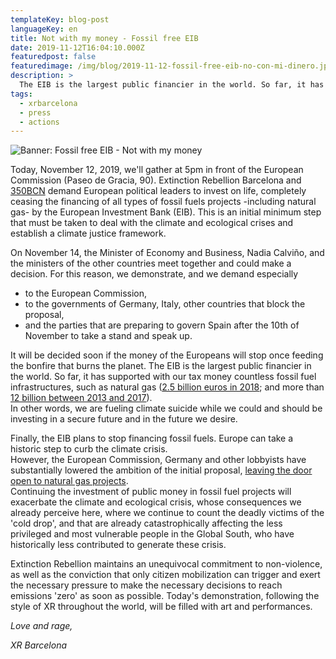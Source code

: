 ```yaml
---
templateKey: blog-post
languageKey: en
title: Not with my money - Fossil free EIB
date: 2019-11-12T16:04:10.000Z
featuredpost: false
featuredimage: /img/blog/2019-11-12-fossil-free-eib-no-con-mi-dinero.jpg
description: >
  The EIB is the largest public financier in the world. So far, it has supported with our tax money fossil fuel infrastructures. Today we'll gather at 5pm in front of the European Commission demanding to stop the financing of all types of fossil fuels  projects including natural gas.
tags:
  - xrbarcelona
  - press
  - actions
---
```


![Banner: Fossil free EIB - Not with my money](/img/blog/2019-11-12-fossil-free-eib-no-con-mi-dinero.jpg) 

Today, November 12, 2019, we'll gather at 5pm in front of the European Commission (Paseo de Gracia, 90). Extinction Rebellion Barcelona and [350BCN](https://world.350.org/350bcn/) demand European political leaders to invest on life, completely ceasing the financing of all types of fossil fuels projects -including natural gas- by the European Investment Bank (EIB).
This is an initial minimum step that must be taken to deal with the climate and ecological crises and establish a climate justice framework.

On November 14, the Minister of Economy and Business, Nadia Calviño, and the ministers of the other countries meet together and could make a decision.
For this reason, we demonstrate, and we demand especially
- to the European Commission,
- to the governments of Germany, Italy, other countries that block the
proposal,
- and the parties that are preparing to govern Spain after the 10th of
November to take a stand and speak up.


It will be decided soon if the money of the Europeans will stop once feeding the bonfire that burns the planet. The EIB is the largest public financier in the world. So far, it has supported with our tax money countless fossil fuel infrastructures, such as natural gas ([2.5 billion euros in 2018](https://www.climatica.lamarea.com/el-banco-europeo-de-inversiones-planea-no-financiar-mas-proyectos-de-combustibles-fosiles-en-2020/); and more than [12 billion between 2013 and 2017](http://fossilfree-eib.eu/about/the-eu-bank-we-want/phasing-out-fossil-fuels/)).  
In other words, we are fueling climate suicide while we could and should be investing in a secure future and in the future we desire.

Finally, the EIB plans to stop financing fossil fuels. Europe can take a historic step to curb the climate crisis.  
However, the European Commission, Germany and other lobbyists have substantially lowered the ambition of the initial proposal, [leaving the door open to natural gas projects](https://uk.reuters.com/article/us-europe-eib-fossilfuels/european-investment-bank-postpones-decision-on-fossil-fuel-lending-idUKKBN1WU1PI).  
Continuing the investment of public money in fossil fuel projects will exacerbate the climate and ecological crisis, whose consequences we already perceive here, where we continue to count the deadly victims of the 'cold drop', and that are already catastrophically affecting the less privileged and most vulnerable people in the Global South, who have historically less contributed to generate these crisis.

Extinction Rebellion maintains an unequivocal commitment to non-violence, as well as the conviction that only citizen mobilization can trigger and exert the necessary pressure to make the necessary decisions to reach emissions 'zero' as soon as possible. Today's demonstration, following the style of XR throughout the world, will be filled with art and performances.

*Love and rage,* 

*XR Barcelona*